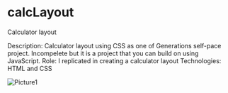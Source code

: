 # calcLayout
Calculator layout 


Description: Calculator layout using CSS as one of Generations self-pace project. Incompelete but it is a project that you can build on using JavaScript.
Role: I replicated in creating a calculator layout
Technologies: HTML and CSS

![Picture1](https://user-images.githubusercontent.com/111025323/206320548-35020dfb-1b69-4d0e-847c-10b47e1a1cad.png)
